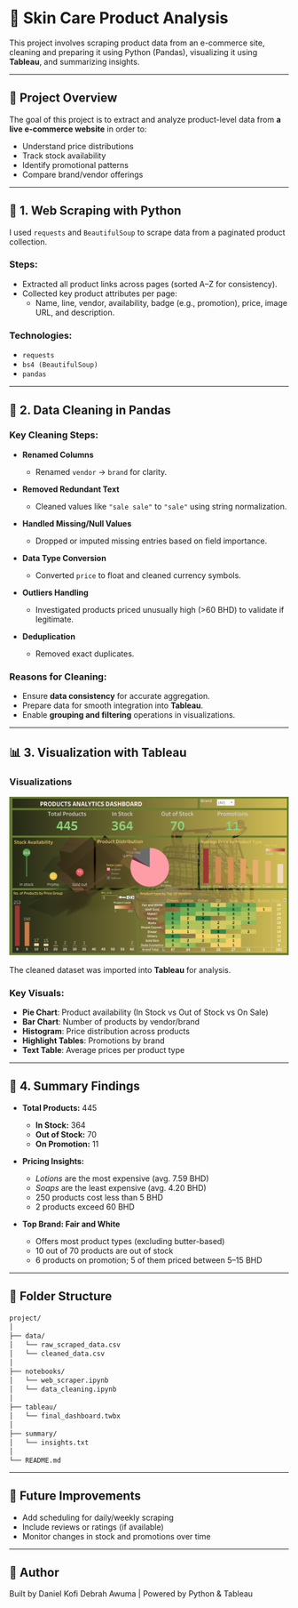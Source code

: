 # 🧴 Skin Care Product Analysis

This project involves scraping product data from an e-commerce site, cleaning and preparing it using Python (Pandas), visualizing it using **Tableau**, and summarizing insights.

---

## 📌 Project Overview

The goal of this project is to extract and analyze product-level data from **a live e-commerce website** in order to:

- Understand price distributions  
- Track stock availability  
- Identify promotional patterns  
- Compare brand/vendor offerings

---

## 🔧 1. Web Scraping with Python

I used `requests` and `BeautifulSoup` to scrape data from a paginated product collection.

### Steps:
- Extracted all product links across pages (sorted A–Z for consistency).
- Collected key product attributes per page:
  - Name, line, vendor, availability, badge (e.g., promotion), price, image URL, and description.

### Technologies:
- `requests`
- `bs4 (BeautifulSoup)`
- `pandas`

---

## 🧼 2. Data Cleaning in Pandas

### Key Cleaning Steps:

- **Renamed Columns**  
  - Renamed `vendor` → `brand` for clarity.

- **Removed Redundant Text**  
  - Cleaned values like `"sale sale"` to `"sale"` using string normalization.

- **Handled Missing/Null Values**  
  - Dropped or imputed missing entries based on field importance.

- **Data Type Conversion**  
  - Converted `price` to float and cleaned currency symbols.

- **Outliers Handling**  
  - Investigated products priced unusually high (>60 BHD) to validate if legitimate.

- **Deduplication**  
  - Removed exact duplicates.

### Reasons for Cleaning:
- Ensure **data consistency** for accurate aggregation.
- Prepare data for smooth integration into **Tableau**.
- Enable **grouping and filtering** operations in visualizations.

---

## 📊 3. Visualization with Tableau

### Visualizations

![Product Price Distribution](visuals/dashboard.png)


The cleaned dataset was imported into **Tableau** for analysis.

### Key Visuals:
- **Pie Chart**: Product availability (In Stock vs Out of Stock vs On Sale)
- **Bar Chart**: Number of products by vendor/brand
- **Histogram**: Price distribution across products
- **Highlight Tables**: Promotions by brand
- **Text Table**: Average prices per product type

---

## 📝 4. Summary Findings

- **Total Products:** 445  
  - **In Stock:** 364  
  - **Out of Stock:** 70  
  - **On Promotion:** 11

- **Pricing Insights:**
  - *Lotions* are the most expensive (avg. 7.59 BHD)
  - *Soaps* are the least expensive (avg. 4.20 BHD)
  - 250 products cost less than 5 BHD
  - 2 products exceed 60 BHD

- **Top Brand: Fair and White**
  - Offers most product types (excluding butter-based)
  - 10 out of 70 products are out of stock
  - 6 products on promotion; 5 of them priced between 5–15 BHD

---

## 📁 Folder Structure

```
project/
│
├── data/
│   └── raw_scraped_data.csv
│   └── cleaned_data.csv
│
├── notebooks/
│   └── web_scraper.ipynb
│   └── data_cleaning.ipynb
│
├── tableau/
│   └── final_dashboard.twbx
│
├── summary/
│   └── insights.txt
│
└── README.md
```

---

## 🚀 Future Improvements

- Add scheduling for daily/weekly scraping  
- Include reviews or ratings (if available)  
- Monitor changes in stock and promotions over time  

---

## 🧠 Author

Built by Daniel Kofi Debrah Awuma | Powered by Python & Tableau